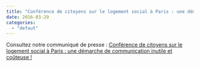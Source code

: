 ```yaml
---
title: "Conférence de citoyens sur le logement social à Paris : une démarche de communication inutile et coûteuse !"
date: 2016-03-29
categories: 
  - "defaut"
---
```


Consultez notre communiqué de presse : [Conférence de citoyens sur le logement social à Paris : une démarche de communication inutile et coûteuse !](http://www3.slc.asso.fr/wp-content/uploads/2016/03/CP-Conférence-de-citoyens-VF.pdf)

